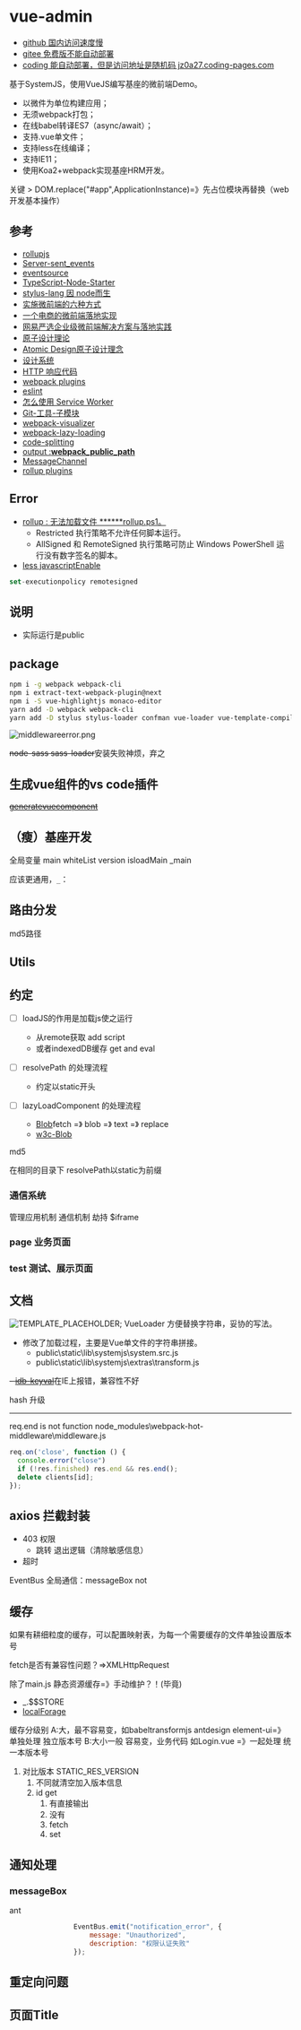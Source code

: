 # vue-admin

- [github 国内访问速度慢](https://shonesinglone.github.io/var-admin/)
- [gitee 免费版不能自动部署](https://shonesinglone.gitee.io/var-admin/)
- [coding 能自动部署，但是访问地址是随机码 jz0a27.coding-pages.com](https://jz0a27.coding-pages.com/public/login.html)

基于SystemJS，使用VueJS编写基座的微前端Demo。

- 以微件为单位构建应用；
- 无须webpack打包；
- 在线babel转译ES7（async/await）；
- 支持.vue单文件；
- 支持less在线编译；
- 支持IE11；
- 使用Koa2+webpack实现基座HRM开发。

关键 > DOM.replace("#app",ApplicationInstance)=》先占位模块再替换（web开发基本操作）

## 参考

- [rollupjs](https://rollupjs.org/guide/en/#using-config-files)
- [Server-sent_events](https://developer.mozilla.org/en-US/docs/Web/API/Server-sent_events#Tools)
- [eventsource](https://github.com/EventSource/eventsource)
- [TypeScript-Node-Starter](https://github.com/microsoft/TypeScript-Node-Starter)
- [stylus-lang 因 node而生](http://stylus-lang.com/)
- [实施微前端的六种方式](https://segmentfault.com/a/1190000015566927)
- [一个电商的微前端落地实现](https://www.jianshu.com/p/81272689a134)
- [网易严选企业级微前端解决方案与落地实践](https://mp.weixin.qq.com/s/x2N-Y5xZV-XbrqxDT_wLKA)
- [原子设计理论](https://www.uisdc.com/atomic-design-theory)
- [Atomic Design原子设计理念](http://www.woshipm.com/pd/728887.html)
- [设计系统](https://zhuanlan.zhihu.com/p/33345487)
- [HTTP 响应代码](https://developer.mozilla.org/zh-CN/docs/Web/HTTP/Status)
- [webpack plugins](https://www.webpackjs.com/plugins/)
- [eslint](https://eslint.vuejs.org/user-guide/#installation)
- [怎么使用 Service Worker](https://lavas.baidu.com/pwa/offline-and-cache-loading/service-worker/how-to-use-service-worker)
- [Git-工具-子模块](https://git-scm.com/book/zh/v2/Git-%E5%B7%A5%E5%85%B7-%E5%AD%90%E6%A8%A1%E5%9D%97)
- [webpack-visualizer](http://chrisbateman.github.io/webpack-visualizer/)
- [webpack-lazy-loading](https://webpack.docschina.org/guides/lazy-loading/#%E6%A1%86%E6%9E%B6)
- [code-splitting](https://webpack.docschina.org/guides/code-splitting/#%E5%85%A5%E5%8F%A3%E8%B5%B7%E7%82%B9-entry-points-)
- [output :__webpack_public_path__](https://webpack.docschina.org/concepts/output/#%E9%AB%98%E7%BA%A7%E8%BF%9B%E9%98%B6)
- [MessageChannel](https://developer.mozilla.org/zh-CN/docs/Web/API/MessageChannel)
- [rollup plugins](https://www.codercto.com/a/40178.html)

## Error

- [rollup : 无法加载文件 ******rollup.ps1。](https://developer.mozilla.org/zh-CN/docs/Web/API/MessageChannel)
  - Restricted 执行策略不允许任何脚本运行。
  - AllSigned 和 RemoteSigned 执行策略可防止 Windows PowerShell 运行没有数字签名的脚本。
- [less javascriptEnable](https://juejin.im/post/5ca99f4e6fb9a05e6668ae85)

```js
set-executionpolicy remotesigned
```

## 说明

- 实际运行是public

## package

``` bash
npm i -g webpack webpack-cli
npm i extract-text-webpack-plugin@next
npm i -S vue-highlightjs monaco-editor
yarn add -D webpack webpack-cli
yarn add -D stylus stylus-loader confman vue-loader vue-template-compiler stylus stylus-loader postcss-loader postcss-flexbugs-fixes

```

![middlewareerror.png](./doc/middlewareerror.png)

~~node-sass sass-loader~~安装失败神烦，弃之

## 生成vue组件的vs code插件

~~[generatevuecomponent](https://marketplace.visualstudio.com/items?itemName=ShoneSingLone.generatevuecomponent)~~

## （瘦）基座开发

全局变量
main whiteList version isloadMain
_main

应该更通用，`_`：

## 路由分发

md5路径

## Utils

## 约定

- [ ] loadJS的作用是加载js使之运行
  - 从remote获取 add script
  - 或者indexedDB缓存 get and eval
  
- [ ] resolvePath 的处理流程
  - 约定以static开头
- [ ] lazyLoadComponent 的处理流程
  - [Blob](https://developer.mozilla.org/en-US/docs/Web/API/Blob)fetch =》 blob =》 text =》 replace
  - [w3c-Blob](https://w3c.github.io/FileAPI/#constructorBlob)

md5

在相同的目录下
resolvePath以static为前缀


### 通信系统

管理应用机制
通信机制 劫持 $iframe

### page 业务页面

### test 测试、展示页面

## 文档

![TEMPLATE_PLACEHOLDER](./public/static/doc/template_placeholder.png);
VueLoader 方便替换字符串，妥协的写法。

- 修改了加载过程，主要是Vue单文件的字符串拼接。
  - public\static\lib\systemjs\system.src.js
  - public\static\lib\systemjs\extras\transform.js

~~- [idb-keyval](https://github.com/jakearchibald/idb-keyval/blob/master/README.md)~~在IE上报错，兼容性不好

hash 升级

---
<!-- 不明白 -->
req.end is not function
node_modules\webpack-hot-middleware\middleware.js

```js
req.on('close', function () {
  console.error("close")
  if (!res.finished) res.end && res.end();
  delete clients[id];
});
```

## axios 拦截封装

- 403 权限
  - 跳转 退出逻辑（清除敏感信息）
- 超时

EventBus 全局通信：messageBox not

## 缓存

如果有耕细粒度的缓存，可以配置映射表，为每一个需要缓存的文件单独设置版本号

fetch是否有兼容性问题？=>XMLHttpRequest

除了main.js
静态资源缓存=》手动维护？！(毕竟)

- _.$$STORE
- [localForage](https://github.com/localForage/localForage)

缓存分级别
  A:大，最不容易变，如babeltransformjs antdesign element-ui=》单独处理 独立版本号
  B:大小一般 容易变，业务代码 如Login.vue =》一起处理 统一本版本号

1. 对比版本 STATIC_RES_VERSION
    1. 不同就清空加入版本信息
    1. id get
        1. 有直接输出
        1. 没有
        1. fetch
        1. set

## 通知处理

### messageBox

ant

```js
                EventBus.emit("notification_error", {
                    message: "Unauthorized",
                    description: "权限认证失败"
                });

```

## 重定向问题

## 页面Title